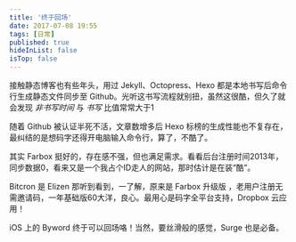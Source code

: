 ```yaml
---
title: '终于回场'
date: 2017-07-08 19:55
tags: [日常]
published: true
hideInList: false
isTop: false
---
```


接触静态博客也有些年头，用过 Jekyll、Octopress、Hexo 都是本地书写后命令行生成静态文件同步至 Github。光听这书写流程就别扭，虽然这很酷，但久了就会发现 *非书写时间* 与 *书写* 比值常常大于1

随着 Github 被认证半死不活，文章数增多后 Hexo 标榜的生成性能也不复存在，最纠结的是想码字还得开电脑输入命令行，算了，不酷了。

其实 Farbox 挺好的，存在感不强，但也满足需求。看看后台注册时间2013年，同步数据0，看来又是一个我占个ID走人的网站，那时估计是在装“酷”。

Bitcron 是 Elizen 那听到看到，一了解，原来是 Farbox 升级版 ，老用户注册无需邀请码，一年基础版60大洋，良心。最用心是码字全平台支持，Dropbox 云应用！

iOS 上的 Byword 终于可以回场咯！当然，要丝滑般的感觉，Surge 也是必备。